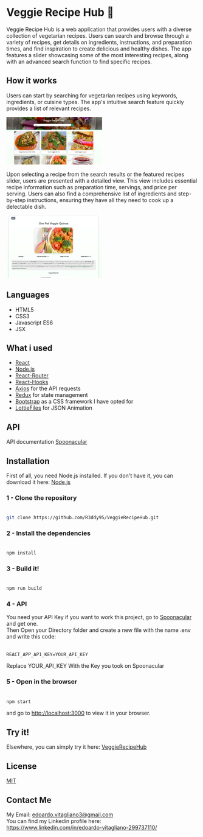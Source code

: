 <meta name="title" content="Veggie Recipe Hub">
<meta name="description" content="Veggie Recipe Hub is a web application that provides users with a diverse collection of vegetarian recipes.">
<meta name="keyword" content="Veggie Recipe Hub, VeggieRecipeHub, Vegetarian Recipe, Spoonacular, Spoonacular App, Veggie Recipe Github, Github, R3ddy95, R3ddy95 Github, React">

# Veggie Recipe Hub 🌿 
Veggie Recipe Hub is a web application that provides users with a diverse collection of vegetarian recipes. Users can search and browse through a variety of recipes, get details on ingredients, instructions, and preparation times, and find inspiration to create delicious and healthy dishes. The app features a slider showcasing some of the most interesting recipes, along with an advanced search function to find specific recipes.

## How it works
Users can start by searching for vegetarian recipes using keywords, ingredients, or cuisine types. The app's intuitive search feature quickly provides a list of relevant recipes.

<img src="src/images/VeggieRecipeHub.png" width="50%" height="50%">

Upon selecting a recipe from the search results or the featured recipes slider, users are presented with a detailed view. This view includes essential recipe information such as preparation time, servings, and price per serving. Users can also find a comprehensive list of ingredients and step-by-step instructions, ensuring they have all they need to cook up a delectable dish.

<img src="src/images/VeggieRecipeHub2.png" width="50%" height="50%">

## Languages
* HTML5
* CSS3
* Javascript ES6
* JSX

## What i used
* [React](https://react.dev/)
* [Node.js](https://nodejs.org/it)
* [React-Router](https://reactrouter.com/en/main)
* [React-Hooks](https://legacy.reactjs.org/docs/hooks-intro.html)
* [Axios](https://axios-http.com/) for the API requests
* [Redux](https://redux.js.org/) for state management
* [Bootstrap](https://getbootstrap.com/) as a CSS framework I have opted for
* [LottieFiles](https://lottiefiles.com/) for JSON Animation

## API
API documentation [Spoonacular](https://spoonacular.com/food-api/docs)

## Installation
First of all, you need Node.js installed.
If you don't have it, you can download it here:
[Node.js](https://nodejs.org/it/download/)<br>

### 1 - Clone the repository
```bash

git clone https://github.com/R3ddy95/VeggieRecipeHub.git

```

### 2 - Install the dependencies
```bash

npm install

```

### 3 - Build it!
```bash

npm run build

```

### 4 - API
You need your API Key if you want to work this project, go to [Spoonacular](https://spoonacular.com/food-api/docs) and get one.<br>
Then Open your Directory folder and create a new file with the name .env and write this code:

```env

REACT_APP_API_KEY=YOUR_API_KEY

```

Replace YOUR_API_KEY With the Key you took on Spoonacular

### 5 - Open in the browser
```bash

npm start

```

and go to [http://localhost:3000](http://localhost:3000) to view it in your browser.

##  Try it!
Elsewhere, you can simply try it here:
[VeggieRecipeHub](https://vegetarianrecipe-1c6fd.web.app/)

##  License
[MIT](https://choosealicense.com/licenses/mit/)

## Contact Me
My Email: edoardo.vitagliano3@gmail.com <br>
You can find my Linkedin profile here: https://www.linkedin.com/in/edoardo-vitagliano-299737110/
